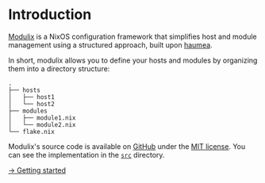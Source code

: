 # Introduction

[Modulix](https://github.com/anders130/modulix) is a NixOS configuration framework that simplifies host and module management using a structured approach, built upon [haumea](https://github.com/nix-community/haumea).

In short, modulix allows you to define your hosts and modules by organizing them into a directory structure:

```
.
├── hosts
│   ├── host1
│   └── host2
├── modules
│   ├── module1.nix
│   └── module2.nix
└── flake.nix
```

Modulix's source code is available on [GitHub](https://github.com/anders130/modulix) under the [MIT license](https://github.com/anders130/modulix/blob/master/LICENSE). You can see the implementation in the [`src`](https://github.com/anders130/modulix/tree/master/src) directory.

[→ Getting started](./getting-started.md)
